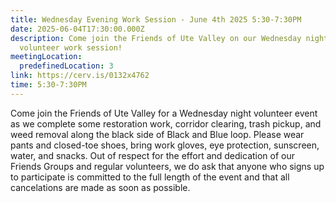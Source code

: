```yaml
---
title: Wednesday Evening Work Session - June 4th 2025 5:30-7:30PM
date: 2025-06-04T17:30:00.000Z
description: Come join the Friends of Ute Valley on our Wednesday night
  volunteer work session!
meetingLocation:
  predefinedLocation: 3
link: https://cerv.is/0132x4762
time: 5:30-7:30PM
---
```

Come join the Friends of Ute Valley for a Wednesday night volunteer event as we complete some restoration work, corridor clearing, trash pickup, and weed removal along the black side of Black and Blue loop. Please wear pants and closed-toe shoes, bring work gloves, eye protection, sunscreen, water, and snacks. Out of respect for the effort and dedication of our Friends Groups and regular volunteers, we do ask that anyone who signs up to participate is committed to the full length of the event and that all cancelations are made as soon as possible.
